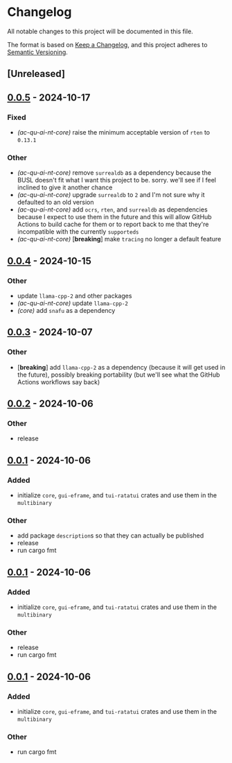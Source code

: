 # Changelog

All notable changes to this project will be documented in this file.

The format is based on [Keep a Changelog](https://keepachangelog.com/en/1.0.0/),
and this project adheres to [Semantic Versioning](https://semver.org/spec/v2.0.0.html).

## [Unreleased]

## [0.0.5](https://github.com/babichjacob/ac-qu-ai-nt/compare/ac-qu-ai-nt-core-v0.0.4...ac-qu-ai-nt-core-v0.0.5) - 2024-10-17

### Fixed

- *(ac-qu-ai-nt-core)* raise the minimum acceptable version of `rten` to `0.13.1`

### Other

- *(ac-qu-ai-nt-core)* remove `surrealdb` as a dependency because the BUSL doesn't fit what I want this project to be. sorry. we'll see if I feel inclined to give it another chance
- *(ac-qu-ai-nt-core)* upgrade `surrealdb` to `2` and I'm not sure why it defaulted to an old version
- *(ac-qu-ai-nt-core)* add `ocrs`, `rten`, and `surrealdb` as dependencies because I expect to use them in the future and this will allow GitHub Actions to build cache for them or to report back to me that they're incompatible with the currently `supporteds`
- *(ac-qu-ai-nt-core)* [**breaking**] make `tracing` no longer a default feature

## [0.0.4](https://github.com/babichjacob/ac-qu-ai-nt/compare/ac-qu-ai-nt-core-v0.0.3...ac-qu-ai-nt-core-v0.0.4) - 2024-10-15

### Other

- update `llama-cpp-2` and other packages
- *(ac-qu-ai-nt-core)* update `llama-cpp-2`
- *(core)* add `snafu` as a dependency

## [0.0.3](https://github.com/babichjacob/ac-qu-ai-nt/compare/ac-qu-ai-nt-core-v0.0.2...ac-qu-ai-nt-core-v0.0.3) - 2024-10-07

### Other

- [**breaking**] add `llama-cpp-2` as a dependency (because it will get used in the future), possibly breaking portability (but we'll see what the GitHub Actions workflows say back)

## [0.0.2](https://github.com/babichjacob/ac-qu-ai-nt/compare/ac-qu-ai-nt-core-v0.0.1...ac-qu-ai-nt-core-v0.0.2) - 2024-10-06

### Other

- release

## [0.0.1](https://github.com/babichjacob/ac-qu-ai-nt/releases/tag/ac-qu-ai-nt-core-v0.0.1) - 2024-10-06

### Added

- initialize `core`, `gui-eframe`, and `tui-ratatui` crates and use them in the `multibinary`

### Other

- add package `description`s so that they can actually be published
- release
- run cargo fmt

## [0.0.1](https://github.com/babichjacob/ac-qu-ai-nt/releases/tag/ac-qu-ai-nt-core-v0.0.1) - 2024-10-06

### Added

- initialize `core`, `gui-eframe`, and `tui-ratatui` crates and use them in the `multibinary`

### Other

- release
- run cargo fmt

## [0.0.1](https://github.com/babichjacob/ac-qu-ai-nt/releases/tag/ac-qu-ai-nt-core-v0.0.1) - 2024-10-06

### Added

- initialize `core`, `gui-eframe`, and `tui-ratatui` crates and use them in the `multibinary`

### Other

- run cargo fmt
